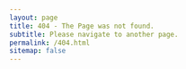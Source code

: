 ```yaml
---
layout: page
title: 404 - The Page was not found.
subtitle: Please navigate to another page.
permalink: /404.html
sitemap: false
---
```


